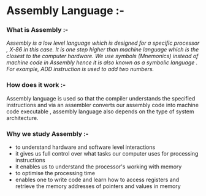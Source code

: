 # Assembly Language :-

### What is Assembly :-

*Assembly is a low level language which is designed for a specific processor , X-86 in this case.
It is one step higher than machine language which is the closest to the computer hardware. We use symbols (Mnemonics) instead of machine code
in Assembly hence it is also known as a symbolic language . For example, ADD instruction is used to add two numbers.*

### How does it work :-

Assembly language is used so that the compiler understands the specified instructions and via an assembler converts our assembly code into machine code executable , assembly language also depends on the type of system architecture.

### Why we study Assembly :-

* to understand hardware and software level interactions
* it gives us full control over what tasks our computer uses for processing instructions
* it enables us to understand the processor's working with memory
* to optimise the processing time
* enables one to write code and learn how to access registers and retrieve the memory addresses of pointers and values in memory
